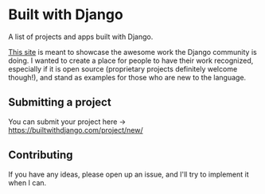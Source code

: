 # Built with Django

A list of projects and apps built with Django.

[This site](https://builtwithdjango.com) is meant to showcase the awesome work the Django community is doing. I wanted to create a place for people to have their work recognized, especially if it is open source (proprietary projects definitely welcome though!), and stand as examples for those who are new to the language.

## Submitting a project

You can submit your project here -> https://builtwithdjango.com/project/new/

## Contributing

If you have any ideas, please open up an issue, and I'll try to implement it when I can.